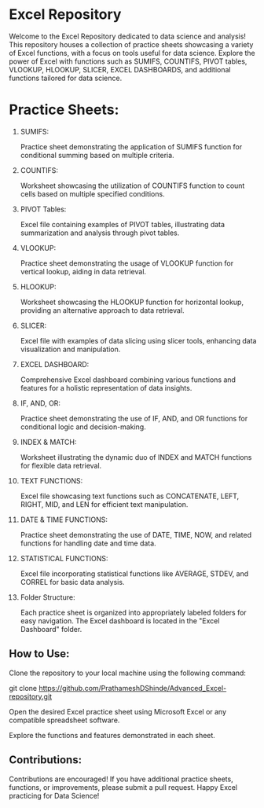  # Excel Repository
Welcome to the Excel Repository dedicated to data science and analysis! This repository houses a collection of practice sheets showcasing a variety of Excel functions, with a focus on tools useful for data science. Explore the power of Excel with functions such as SUMIFS, COUNTIFS, PIVOT tables, VLOOKUP, HLOOKUP, SLICER, EXCEL DASHBOARDS, and additional functions tailored for data science.

# Practice Sheets:
1.  SUMIFS:  
    
    Practice sheet demonstrating the application of SUMIFS function for conditional summing based on multiple criteria.
    
2. COUNTIFS:

    Worksheet showcasing the utilization of COUNTIFS function to count cells based on multiple specified conditions.
    
3. PIVOT Tables:

    Excel file containing examples of PIVOT tables, illustrating data summarization and analysis through pivot tables.
    
4. VLOOKUP:
   
    Practice sheet demonstrating the usage of VLOOKUP function for vertical lookup, aiding in data retrieval.
    
5. HLOOKUP:

    Worksheet showcasing the HLOOKUP function for horizontal lookup, providing an alternative approach to data retrieval.
6. SLICER:

    Excel file with examples of data slicing using slicer tools, enhancing data visualization and manipulation.
7. EXCEL DASHBOARD:

    Comprehensive Excel dashboard combining various functions and features for a holistic representation of data insights.
8. IF, AND, OR:

    Practice sheet demonstrating the use of IF, AND, and OR functions for conditional logic and decision-making.
9. INDEX & MATCH:

    Worksheet illustrating the dynamic duo of INDEX and MATCH functions for flexible data retrieval.
10. TEXT FUNCTIONS:

    Excel file showcasing text functions such as CONCATENATE, LEFT, RIGHT, MID, and LEN for efficient text manipulation.
11. DATE & TIME FUNCTIONS:

    Practice sheet demonstrating the use of DATE, TIME, NOW, and related functions for handling date and time data.
12. STATISTICAL FUNCTIONS:

    Excel file incorporating statistical functions like AVERAGE, STDEV, and CORREL for basic data analysis.
13. Folder Structure:

    Each practice sheet is organized into appropriately labeled folders for easy navigation.
    The Excel dashboard is located in the "Excel Dashboard" folder.
## How to Use:
Clone the repository to your local machine using the following command:

git clone https://github.com/PrathameshDShinde/Advanced_Excel-repository.git

Open the desired Excel practice sheet using Microsoft Excel or any compatible spreadsheet software.

Explore the functions and features demonstrated in each sheet.

## Contributions:
Contributions are encouraged! If you have additional practice sheets, functions, or improvements, please submit a pull request.
Happy Excel practicing for Data Science!
